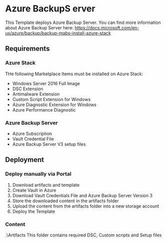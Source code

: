 # Azure BackupS erver

This Template deploys Azure Backup Server. 
You can find more information about Azure Backup Server here: https://docs.microsoft.com/en-us/azure/backup/backup-mabs-install-azure-stack


## Requirements

### Azure Stack

THe following Marketplace Items must be installed on Azure Stack:

- Windows Server 2016 Full Image
- DSC Extension
- Antimalware Extension
- Custom Script Extension for Windows
- Azure Diagnostic Extension for Windows
- Azure Performance Diagnostic


### Azure Backup Server

- Azure Subscription
- Vault Credential File
- Azure Backup Server V3 setup files

## Deployment

### Deploy manually via Portal
1. Download artifacts and template
2. Create Vault in Azure
3. Download Vault Credentials File and Azure Backup Server Version 3
4. Store the downloaded content in the artifacts folder
4. Upload the content from the artifacts folder into a new storage account
5. Deploy the Template

### Content

.\Artifacts
This folder contains required DSC, Custom scripts and Setup files
